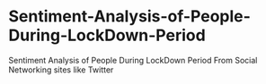 # Sentiment-Analysis-of-People-During-LockDown-Period
Sentiment Analysis of People During LockDown Period From Social Networking sites like Twitter
